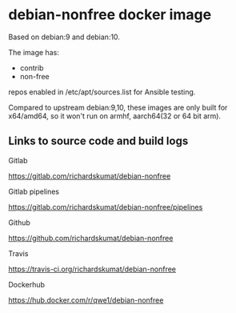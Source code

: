 # debian-nonfree docker image

Based on debian:9 and debian:10.

The image has:

- contrib
- non-free

repos enabled in /etc/apt/sources.list for Ansible testing.

Compared to upstream debian:9,10, these images are only built for x64/amd64, so it won't
run on armhf, aarch64(32 or 64 bit arm).

## Links to source code and build logs

Gitlab

https://gitlab.com/richardskumat/debian-nonfree

Gitlab pipelines

https://gitlab.com/richardskumat/debian-nonfree/pipelines

Github

https://github.com/richardskumat/debian-nonfree

Travis

https://travis-ci.org/richardskumat/debian-nonfree

Dockerhub

https://hub.docker.com/r/qwe1/debian-nonfree